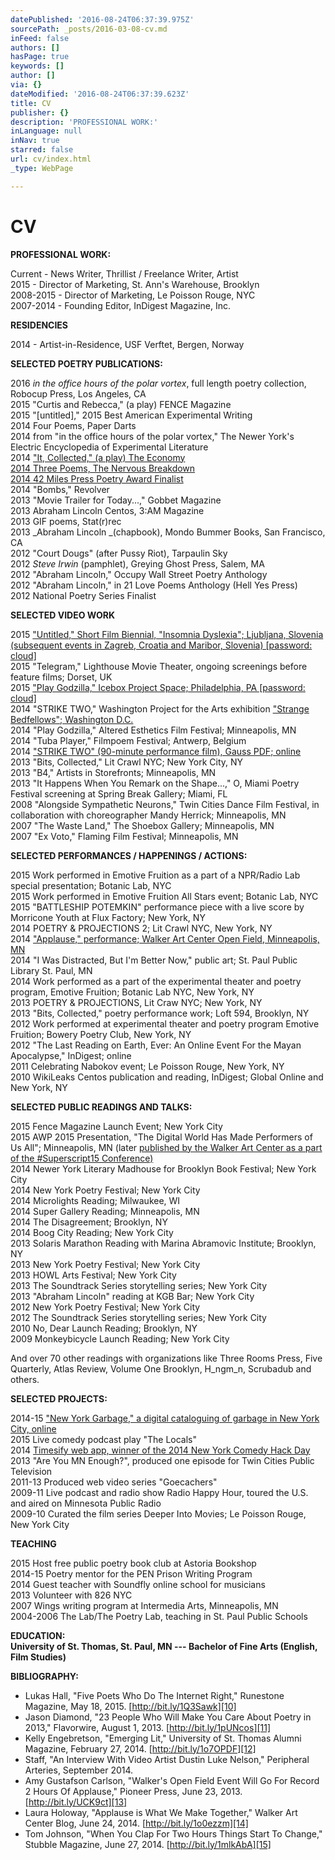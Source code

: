 ```yaml
---
datePublished: '2016-08-24T06:37:39.975Z'
sourcePath: _posts/2016-03-08-cv.md
inFeed: false
authors: []
hasPage: true
keywords: []
author: []
via: {}
dateModified: '2016-08-24T06:37:39.623Z'
title: CV
publisher: {}
description: 'PROFESSIONAL WORK:'
inLanguage: null
inNav: true
starred: false
url: cv/index.html
_type: WebPage

---
```

# CV

**PROFESSIONAL WORK:**

Current - News Writer, Thrillist / Freelance Writer, Artist  
2015 - Director of Marketing, St. Ann's Warehouse, Brooklyn  
2008-2015 - Director of Marketing, Le Poisson Rouge, NYC  
2007-2014 - Founding Editor, InDigest Magazine, Inc.

**RESIDENCIES**

2014 - Artist-in-Residence, USF Verftet, Bergen, Norway

**SELECTED POETRY PUBLICATIONS:**

2016 _in the office hours of the polar vortex_, full length poetry collection, Robocup Press, Los Angeles, CA  
2015 "Curtis and Rebecca," (a play) FENCE Magazine  
2015 "\[untitled\]," 2015 Best American Experimental Writing  
2014 Four Poems, Paper Darts  
2014 from "in the office hours of the polar vortex," The Newer York's Electric Encyclopedia of Experimental Literature  
2014 ["It, Collected," (a play) The Economy ][0]  
[2014 ][0][Three Poems, The Nervous Breakdown][1]  
[2014 42 Miles Press Poetry Award Finalist][1]  
2014 "Bombs," Revolver  
2013 "Movie Trailer for Today...," Gobbet Magazine  
2013 Abraham Lincoln Centos, 3:AM Magazine  
2013 GIF poems, Stat(r)rec  
2013 _Abraham Lincoln _(chapbook), Mondo Bummer Books, San Francisco, CA  
2012 "Court Dougs" (after Pussy Riot), Tarpaulin Sky  
2012 _Steve Irwin_ (pamphlet), Greying Ghost Press, Salem, MA  
2012 "Abraham Lincoln," Occupy Wall Street Poetry Anthology  
2012 "Abraham Lincoln," in 21 Love Poems Anthology (Hell Yes Press)  
2012 National Poetry Series Finalist

**SELECTED VIDEO WORK**

2015 ["Untitled," Short Film Biennial, "Insomnia Dyslexia"; Ljubljana, Slovenia (subsequent events in Zagreb, Croatia and Maribor, Slovenia) \[password: cloud\]][2]  
2015 "Telegram," Lighthouse Movie Theater, ongoing screenings before feature films; Dorset, UK  
2015 ["Play Godzilla," Icebox Project Space; Philadelphia, PA \[password: cloud\]][3]  
2014 "STRIKE TWO," Washington Project for the Arts exhibition ["Strange Bedfellows"; Washington D.C.][4]  
2014 "Play Godzilla," Altered Esthetics Film Festival; Minneapolis, MN  
2014 "Tuba Player," Filmpoem Festival; Antwerp, Belgium  
2014 ["STRIKE TWO" (90-minute performance film), Gauss PDF; online][5]  
2013 "Bits, Collected," Lit Crawl NYC; New York City, NY  
2013 "B4," Artists in Storefronts; Minneapolis, MN  
2013 "It Happens When You Remark on the Shape...," O, Miami Poetry Festival screening at Spring Break Gallery; Miami, FL  
2008 "Alongside Sympathetic Neurons," Twin Cities Dance Film Festival, in collaboration with choreographer Mandy Herrick; Minneapolis, MN  
2007 "The Waste Land," The Shoebox Gallery; Minneapolis, MN  
2007 "Ex Voto," Flaming Film Festival; Minneapolis, MN

**SELECTED PERFORMANCES / HAPPENINGS / ACTIONS:**

2015 Work performed in Emotive Fruition as a part of a NPR/Radio Lab special presentation; Botanic Lab, NYC  
2015 Work performed in Emotive Fruition All Stars event; Botanic Lab, NYC  
2015 "BATTLESHIP POTEMKIN" performance piece with a live score by Morricone Youth at Flux Factory; New York, NY  
2014 POETRY & PROJECTIONS 2; Lit Crawl NYC, New York, NY  
2014 ["Applause," performance; Walker Art Center Open Field, Minneapolis, MN][6]  
2014 "I Was Distracted, But I'm Better Now," public art; St. Paul Public Library St. Paul, MN  
2014 Work performed as a part of the experimental theater and poetry program, Emotive Fruition; Botanic Lab NYC, New York, NY  
2013 POETRY & PROJECTIONS, Lit Craw NYC; New York, NY  
2013 "Bits, Collected," poetry performance work; Loft 594, Brooklyn, NY  
2012 Work performed at experimental theater and poetry program Emotive Fruition; Bowery Poetry Club, New York, NY  
2012 "The Last Reading on Earth, Ever: An Online Event For the Mayan Apocalypse," InDigest; online   
2011 Celebrating Nabokov event; Le Poisson Rouge, New York, NY  
2010 WikiLeaks Centos publication and reading, InDigest; Global Online and New York, NY

**SELECTED PUBLIC READINGS AND TALKS:**

2015 Fence Magazine Launch Event; New York City  
2015 AWP 2015 Presentation, "The Digital World Has Made Performers of Us All"; Minneapolis, MN (later [published by the Walker Art Center as a part of the \#Superscript15 Conference)][7]  
2014 Newer York Literary Madhouse for Brooklyn Book Festival; New York City  
2014 New York Poetry Festival; New York City  
2014 Microlights Reading; Milwaukee, WI  
2014 Super Gallery Reading; Minneapolis, MN  
2014 The Disagreement; Brooklyn, NY  
2014 Boog City Reading; New York City  
2013 Solaris Marathon Reading with Marina Abramovic Institute; Brooklyn, NY  
2013 New York Poetry Festival; New York City  
2013 HOWL Arts Festival; New York City  
2013 The Soundtrack Series storytelling series; New York City  
2013 "Abraham Lincoln" reading at KGB Bar; New York City  
2012 New York Poetry Festival; New York City  
2012 The Soundtrack Series storytelling series; New York City  
2010 No, Dear Launch Reading; Brooklyn, NY  
2009 Monkeybicycle Launch Reading; New York City

And over 70 other readings with organizations like Three Rooms Press, Five Quarterly, Atlas Review, Volume One Brooklyn, H\_ngm\_n, Scrubadub and others.

**SELECTED PROJECTS:**

2014-15 ["New York Garbage," a digital cataloguing of garbage in New York City, online][8]  
2015 Live comedy podcast play "The Locals"  
2014 [Timesify web app, winner of the 2014 New York Comedy Hack Day][9]  
2013 "Are You MN Enough?", produced one episode for Twin Cities Public Television  
2011-13 Produced web video series "Goecachers"  
2009-11 Live podcast and radio show Radio Happy Hour, toured the U.S. and aired on Minnesota Public Radio  
2009-10 Curated the film series Deeper Into Movies; Le Poisson Rouge, New York City

**TEACHING**

2015 Host free public poetry book club at Astoria Bookshop  
2014-15 Poetry mentor for the PEN Prison Writing Program  
2014 Guest teacher with Soundfly online school for musicians  
2013 Volunteer with 826 NYC  
2007 Wings writing program at Intermedia Arts, Minneapolis, MN  
2004-2006 The Lab/The Poetry Lab, teaching in St. Paul Public Schools

**EDUCATION:**  
**University of St. Thomas, St. Paul, MN --- Bachelor of Fine Arts (English, Film Studies)**

**BIBLIOGRAPHY:**

* Lukas Hall, "Five Poets Who Do The Internet Right," Runestone Magazine, May 18, 2015\. [http://bit.ly/1Q3Sawk][10]
* Jason Diamond, "23 People Who Will Make You Care About Poetry in 2013," Flavorwire, August 1, 2013\. [http://bit.ly/1pUNcos][11]
* Kelly Engebretson, "Emerging Lit," University of St. Thomas Alumni Magazine, February 27, 2014\. [http://bit.ly/1o7OPDF][12]
* Staff, "An Interview With Video Artist Dustin Luke Nelson," Peripheral Arteries, September 2014\.
* Amy Gustafson Carlson, "Walker's Open Field Event Will Go For Record 2 Hours Of Applause," Pioneer Press, June 23, 2013\. [http://bit.ly/UCK9ct][13]
* Laura Holoway, "Applause is What We Make Together," Walker Art Center Blog, June 24, 2014\. [http://bit.ly/1o0ezzm][14]
* Tom Johnson, "When You Clap For Two Hours Things Start To Change," Stubble Magazine, June 27, 2014\. [http://bit.ly/1mlkAbA][15]

[0]: http://bit.ly/1zdMTPL
[1]: http://bit.ly/1voa7Qg
[2]: https://vimeo.com/107974597
[3]: http://bit.ly/17ePTi6
[4]: http://bit.ly/1l7PqpQ
[5]: http://bit.ly/1AGmCsM
[6]: http://bit.ly/1upQ8lE
[7]: http://bit.ly/1C3ykAn
[8]: http://bit.ly/1NquCV0
[9]: http://bit.ly/SWDpES
[10]: http://bit.ly/1Q3Sawk
[11]: http://bit.ly/1pUNcos
[12]: http://bit.ly/1o7OPDF
[13]: http://bit.ly/uck9ct
[14]: http://bit.ly/1o0ezzm
[15]: http://bit.ly/1mlkAbA